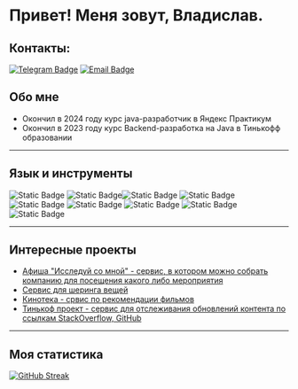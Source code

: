 # Привет! Меня зовут, Владислав.
## Контакты:
[![Telegram Badge](https://img.shields.io/badge/Telegram-blue?logo=telegram&logoColor=white)](https://t.me/gadetych) [![Email Badge](https://img.shields.io/badge/Email-orange?logo=maildotru&logoColor=white)](mailto:gadetych1@yandex.ru)
## Обо мне
 - Окончил в 2024 году курс java-разработчик в Яндекс Практикум
 - Окончил в 2023 году курс Backend-разработка на Java в Тинькофф образовании

------------------------
## Язык и инструменты
![Static Badge](https://img.shields.io/badge/Java-white?color=red) ![Static Badge](https://img.shields.io/badge/Spring%20Boot-green?logo=springboot&logoColor=white)![Static Badge](https://img.shields.io/badge/Spring-white?logo=spring&logoColor=green) ![Static Badge](https://img.shields.io/badge/Hibernate-brown?logo=hibernate&logoColor=gray) ![Static Badge](https://img.shields.io/badge/PostgreSQL-blue?logo=PostgreSQL&logoColor=white) ![Static Badge](https://img.shields.io/badge/JUnit%20-purple?logo=junit5&logoColor=white) ![Static Badge](https://img.shields.io/badge/postman%20-orange?logo=postman&logoColor=white) ![Static Badge](https://img.shields.io/badge/Docker-white?logo=Docker&logoColor=blue) ![Static Badge](https://img.shields.io/badge/Swagger-emerald?logo=Swagger&logoColor=white)

________________________
## Интересные проекты
- [Афиша "Исследуй со мной" - сервис, в котором можно собрать компанию для посещения какого либо мероприятия](https://github.com/Gadetych/java-explore-with-me)
- [Сервис для шеринга вещей](https://github.com/Gadetych/java-shareit)
- [Кинотека - срвис по рекомендации фильмов](https://github.com/Gadetych/java-filmorate)
- [Тинькоф проект - сервис для отслеживания обновлений контента по ссылкам StackOverflow, GitHub](https://github.com/Gadetych/tinkoff-project)
________________________
## Моя статистика

[![GitHub Streak](http://github-readme-streak-stats.herokuapp.com?user=gadetych&locale=ru)](https://git.io/streak-stats)
